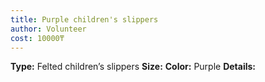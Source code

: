 ```yaml
---
title: Purple children's slippers
author: Volunteer
cost: 10000₸
---
```

**Type:** Felted children’s slippers
**Size:**
**Color:** Purple
**Details:**
